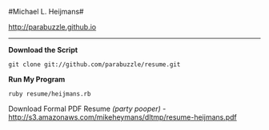 #Michael L. Heijmans#

http://parabuzzle.github.io

---

**Download the Script**
```
git clone git://github.com/parabuzzle/resume.git
```

**Run My Program**
```
ruby resume/heijmans.rb
```

Download Formal PDF Resume *(party pooper)* - http://s3.amazonaws.com/mikeheymans/dltmp/resume-heijmans.pdf
